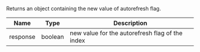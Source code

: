 Returns an object containing the new value of autorefresh flag.

| Name | Type | Description
|------|------|-------------
| response | boolean | new value for the autorefresh flag of the index
